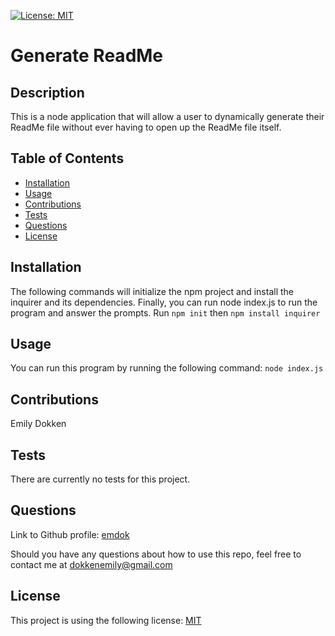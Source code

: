 [![License: MIT](https://img.shields.io/badge/License-MIT-yellow.svg)](https://opensource.org/licenses/MIT)

# Generate ReadMe

## Description

This is a node application that will allow a user to dynamically generate their ReadMe file without ever having to open up the ReadMe file itself.


## Table of Contents

* [Installation](#installation)
* [Usage](#usage)
* [Contributions](#contributions)
* [Tests](#tests)
* [Questions](#questions)
* [License](#license)

## Installation
The following commands will initialize the npm project and install the inquirer and its dependencies. Finally, you can run node index.js to run the program and answer the prompts. Run `npm init` then `npm install inquirer`

## Usage
You can run this program by running the following command: `node index.js`

## Contributions
Emily Dokken

## Tests
There are currently no tests for this project.

## Questions
    
Link to Github profile: [emdok](github.com/emdok)

Should you have any questions about how to use this repo, feel free to contact me at dokkenemily@gmail.com

## License 
    
This project is using the following license: [MIT](https://opensource.org/licenses/MIT)
    

